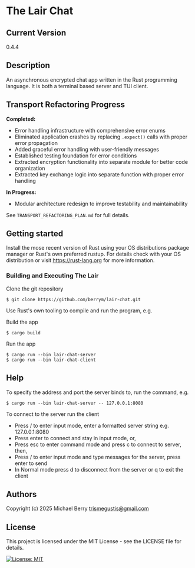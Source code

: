 # The Lair Chat

## Current Version
0.4.4

## Description

An asynchronous encrypted chat app written in the Rust programming language.
It is both a terminal based server and TUI client.

## Transport Refactoring Progress

**Completed:**
- Error handling infrastructure with comprehensive error enums
- Eliminated application crashes by replacing `.expect()` calls with proper error propagation
- Added graceful error handling with user-friendly messages
- Established testing foundation for error conditions
- Extracted encryption functionality into separate module for better code organization
- Extracted key exchange logic into separate function with proper error handling

**In Progress:**
- Modular architecture redesign to improve testability and maintainability

See `TRANSPORT_REFACTORING_PLAN.md` for full details.

## Getting started

Install the mose recent version of Rust using your OS distributions package manager or Rust's own preferred rustup.  For details check with your OS distribution or visit https://rust-lang.org for more information.

### Building and Executing The Lair

Clone the git repository

    $ git clone https://github.com/berrym/lair-chat.git

Use Rust's own tooling to compile and run the program, e.g.

Build the app

    $ cargo build

Run the app

    $ cargo run --bin lair-chat-server
    $ cargo run --bin lair-chat-client

## Help

To specify the address and port the server binds to, run the command, e.g.

    $ cargo run --bin lair-chat-server -- 127.0.0.1:8080

To connect to the server run the client
-   Press / to enter input mode, enter a formatted server string e.g. 127.0.0.1:8080
-   Press enter to connect and stay in input mode, or,
-   Press esc to enter command mode and press c to connect to server, then,
-   Press / to enter input mode and type messages for the server, press enter to send
-   In Normal mode press d to disconnect from the server or q to exit the client

## Authors

Copyright (c) 2025 Michael Berry <trismegustis@gmail.com>

## License

This project is licensed under the MIT License - see the LICENSE file for details.

[![License: MIT](https://img.shields.io/badge/License-MIT-yellow.svg)](https://opensource.org/licenses/MIT)
